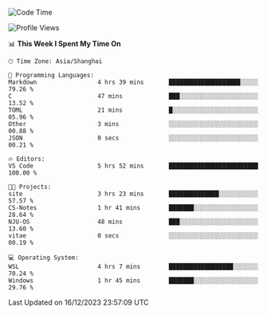 <!--START_SECTION:waka-->
![Code Time](http://img.shields.io/badge/Code%20Time-1%2C432%20hrs%2048%20mins-blue)

![Profile Views](http://img.shields.io/badge/Profile%20Views-1-blue)

📊 **This Week I Spent My Time On** 

```text
🕑︎ Time Zone: Asia/Shanghai

💬 Programming Languages: 
Markdown                 4 hrs 39 mins       ████████████████████░░░░░   79.26 % 
C                        47 mins             ███░░░░░░░░░░░░░░░░░░░░░░   13.52 % 
TOML                     21 mins             █░░░░░░░░░░░░░░░░░░░░░░░░   05.96 % 
Other                    3 mins              ░░░░░░░░░░░░░░░░░░░░░░░░░   00.88 % 
JSON                     0 secs              ░░░░░░░░░░░░░░░░░░░░░░░░░   00.21 % 

🔥 Editors: 
VS Code                  5 hrs 52 mins       █████████████████████████   100.00 % 

🐱‍💻 Projects: 
site                     3 hrs 23 mins       ██████████████░░░░░░░░░░░   57.57 % 
CS-Notes                 1 hr 41 mins        ███████░░░░░░░░░░░░░░░░░░   28.64 % 
NJU-OS                   48 mins             ███░░░░░░░░░░░░░░░░░░░░░░   13.60 % 
vitae                    0 secs              ░░░░░░░░░░░░░░░░░░░░░░░░░   00.19 % 

💻 Operating System: 
WSL                      4 hrs 7 mins        ██████████████████░░░░░░░   70.24 % 
Windows                  1 hr 45 mins        ███████░░░░░░░░░░░░░░░░░░   29.76 % 
```


 Last Updated on 16/12/2023 23:57:09 UTC
<!--END_SECTION:waka-->